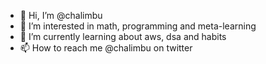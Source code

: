 - 👋 Hi, I’m @chalimbu
- 👀 I’m interested in math, programming and meta-learning
- 🌱 I’m currently learning about aws, dsa and habits
- 📫 How to reach me @chalimbu on twitter

<!---
chalimbu/chalimbu is a ✨ special ✨ repository because its `README.md` (this file) appears on your GitHub profile.
You can click the Preview link to take a look at your changes.
--->
